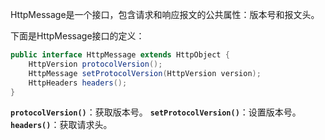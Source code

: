 HttpMessage是一个接口，包含请求和响应报文的公共属性：版本号和报文头。

下面是HttpMessage接口的定义：
```java
public interface HttpMessage extends HttpObject {
	HttpVersion protocolVersion();
	HttpMessage setProtocolVersion(HttpVersion version);
	HttpHeaders headers();
}
```
**`protocolVersion()`**：获取版本号。
**`setProtocolVersion()`**：设置版本号。
**`headers()`**：获取请求头。


